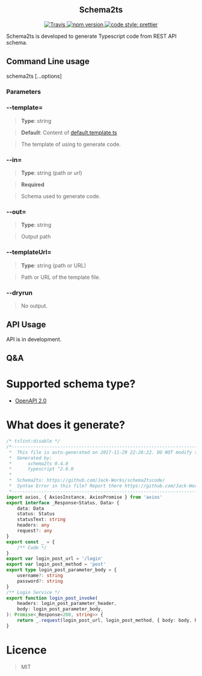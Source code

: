 <h2 align="center">Schema2ts</h2>

<p align="center">
  <a href="https://travis-ci.org/Jack-Works/schema2tscode">
    <img alt="Travis" src="https://img.shields.io/travis/Jack-Works/schema2tscode.svg?style=flat-square">
  </a>
  <a href="https://www.npmjs.com/package/schema2ts">
    <img alt="npm version" src="https://img.shields.io/npm/v/schema2ts.svg?style=flat-square">
  </a>
  <a href="#badge">
    <img alt="code style: prettier" src="https://img.shields.io/badge/code_style-prettier-ff69b4.svg?style=flat-square">
  </a>
</p>

Schema2ts is developed to generate Typescript code from REST API schema.

## Command Line usage

schema2ts [...options]

### Parameters

### --template=

> **Type**: string

> **Default**: Content of [default.template.ts](./src/default.template.ts)

> The template of using to generate code.

### --in=

> **Type**: string (path or url)

> **Required**

> Schema used to generate code.

### --out=

> **Type**: string

> Output path

### --templateUrl=

> **Type**: string (path or URL)

> Path or URL of the template file.

### --dryrun

> No output.

## API Usage

API is in development.

## Q&A

# Supported schema type?

* [OpenAPI 2.0](https://github.com/OAI/OpenAPI-Specification/blob/master/versions/2.0.md)

# What does it generate?

```typescript
/* tslint:disable */
/*--------------------------------------------------------------------------------------------
 *  This file is auto-generated on 2017-11-29 22:26:22. DO NOT modify this file directly!
 *  Generated by:
 * 	    schema2ts 0.4.0
 * 	    typescript ^2.6.0
 *
 *  Schema2ts: https://github.com/Jack-Works/schema2tscode/
 *  Syntax Error in this file? Report there https://github.com/Jack-Works/schema2tscode/issues
 *--------------------------------------------------------------------------------------------*/
import axios, { AxiosInstance, AxiosPromise } from 'axios'
export interface _Response<Status, Data> {
    data: Data
    status: Status
    statusText: string
    headers: any
    request?: any
}
export const _ = {
    /** Code */
}
export var login_post_url = '/login'
export var login_post_method = 'post'
export type login_post_parameter_body = {
    username?: string
    password?: string
}
/** Login Service */
export function login_post_invoke(
    headers: login_post_parameter_header,
    body: login_post_parameter_body,
): Promise<_Response<200, string>> {
    return _.request(login_post_url, login_post_method, { body: body, headers: headers, bodyType: 'form' })
}
```

# Licence

> MIT
